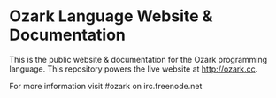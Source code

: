 Ozark Language Website & Documentation
====================

This is the public website & documentation for the Ozark programming language. This repository powers the live website at http://ozark.cc.

For more information visit #ozark on irc.freenode.net
